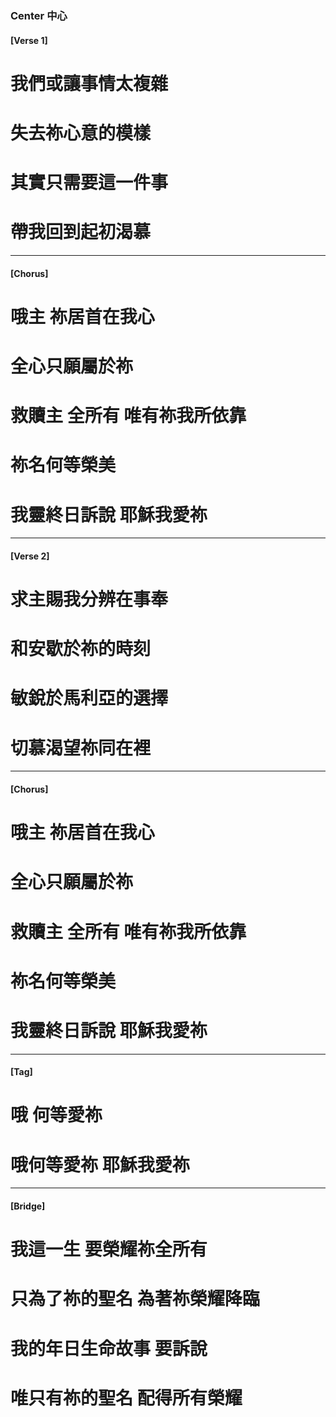 ###  Center 中心
#### [Verse 1]
# 我們或讓事情太複雜
# 失去祢心意的模樣
# 其實只需要這一件事
# 帶我回到起初渴慕

---

#### [Chorus]
# 哦主 祢居首在我心 
# 全心只願屬於祢
# 救贖主 全所有 唯有祢我所依靠
# 祢名何等榮美
# 我靈終日訴說 耶穌我愛祢

---

#### [Verse 2]
# 求主賜我分辨在事奉
# 和安歇於祢的時刻
# 敏銳於馬利亞的選擇
# 切慕渴望祢同在裡
 
---

#### [Chorus]
# 哦主 祢居首在我心 
# 全心只願屬於祢
# 救贖主 全所有 唯有祢我所依靠
# 祢名何等榮美
# 我靈終日訴說 耶穌我愛祢

---

#### [Tag]
# 哦 何等愛祢
# 哦何等愛祢 耶穌我愛祢
 
---

#### [Bridge]
# 我這一生 要榮耀祢全所有 
# 只為了祢的聖名 為著祢榮耀降臨
# 我的年日生命故事 要訴說
# 唯只有祢的聖名 配得所有榮耀
 
